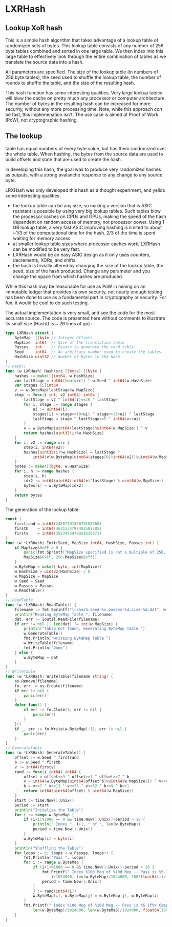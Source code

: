 # LXRHash
Lookup XoR hash
---------
This is a simple hash algorithm that takes advantage of a lookup table of randomized sets of bytes.  This lookup table 
consists of any number of 256 byte tables combined and sorted in one large table.  We then index into this large 
table to effectively look through the entire combination of tables as we translate the source data into a hash.

All parameters are specified.  The size of the lookup table (in numbers of 256 byte tables), the seed used to shuffle
the lookup table, the number of rounds to shuffle the table, and the size of the resulting hash.

This hash function has some interesting qualities.  Very large lookup tables will blow the cache on pretty much any 
processor or computer architecture. The number of bytes in the resulting hash can be increased for more security, without any more processing time.  Note, while this approach *can* be fast, this implemenation isn't.  The use case is aimed at Proof of Work (PoW), not cryptographic hashing.
  
The lookup 
-------
table has equal numbers of every byte value, but has them randomized over the whole table.  When hashing, the bytes from 
the source data are used to build offsets and state that are used to create the hash.

In developing this hash, the goal was to produce very randomized hashes as outputs, with a strong avalanche response to 
any change to any source byte.

LRXHash was only developed this hash as a thought experiment, and yeilds some interesting qualities.

* the lookup table can be any size, so making a version that is ASIC resistant is possible by using very big lookup tables.  Such tables blow the processor caches on CPUs and GPUs, making the speed of the hash dependent on random access of memory, not processor power.  Using 1 GB lookup table, a very fast ASIC improving hashing is limited to about ~1/3 of the computational time for the hash.  2/3 of the time is spent waiting for memory access.  
* at smaller lookup table sizes where processor caches work, LXRHash can be modified to be very fast.
* LXRHash would be an easy ASIC design as it only uses counters, decrements, XORs, and shifts. 
* the hash is trivially altered by changing the size of the lookup table, the seed, size of the hash produced. Change any parameter and you change the space from which hashes are produced.

While this hash may be reasonable for use as PoW in mining on an immutable ledger that provides its own security, 
not nearly enough testing has been done to use as a fundamental part in cryptography or security.  For fun, it 
would be cool to do such testing.

The actual implementation is very small, and see the code for the most accurate source. The code is presented here without comments to illustrate its small size (Hash() is ~ 26 lines of go) :
```go
type LXRHash struct {
	ByteMap  []byte // Integer Offsets
	MapSize  int64  // Size of the translation table
	Passes   int    // Passes to generate the rand table
	Seed     int64  // An arbitrary number used to create the tables.
	HashSize uint32 // Number of bytes in the hash
}
// Hash()
func (w LXRHash) Hash(src []byte) []byte {
	hashes := make([]int64, w.HashSize)
	var lastStage = int64(len(src)) ^ w.Seed ^ int64(w.HashSize)
	var stages [5]int64
	v := w.ByteMap[lastStage%w.MapSize]
	step := func(i int, v2 int64) int64 {
		lastStage = v2 ^ int64(i)<<16 ^ lastStage
		for i, stage := range stages {
			ui := uint64(i)
			stages[i] = stage<<(8+ui) ^ stage>>(1+ui) ^ lastStage
			lastStage = stage ^ lastStage<<5 ^ int64(v<<ui)
		}
		v = w.ByteMap[uint64(lastStage)%uint64(w.MapSize)] ^ v
		return hashes[uint32(i)%w.HashSize]
	}
	for i, v2 := range src {
		step(i, int64(v2))
		hashes[uint32(i)%w.HashSize] = lastStage ^
			int64(v^w.ByteMap[uint64(stages[0]+int64(v2))%uint64(w.MapSize)])
	}
	bytes := make([]byte, w.HashSize)
	for i, h := range hashes {
		step(i, h)
		idx2 := int64(uint64(int64(v)^lastStage) % uint64(w.MapSize))
		bytes[i] = w.ByteMap[idx2]
	}
	return bytes
}

```

The generation of the lookup table:
```go
const (
	firstrand = int64(2458719153079158768)
	firstb    = int64(4631534797403582785)
	firstv    = int64(3523455478921636871)
)
func (w *LXRHash) Init(Seed, MapSize int64, HashSize, Passes int) {
	if MapSize&0xFF > 0 {
		panic(fmt.Sprintf("MapSize specified is not a multiple of 256, off by %d... Add %d to fix", 
		MapSize&0xFF, 256-MapSize&0xff))
	}
	w.ByteMap = make([]byte, int(MapSize))
	w.HashSize = uint32(HashSize) / 8
	w.MapSize = MapSize
	w.Seed = Seed
	w.Passes = Passes
	w.ReadTable()
}
// ReadTable
func (w *LXRHash) ReadTable() {
	filename := fmt.Sprintf("lrxhash.seed-%x.passes-%d.size-%d.dat", w.Seed, w.Passes, w.MapSize)
	println("Reading ByteMap Table ", filename)
	dat, err := ioutil.ReadFile(filename)
	if err != nil || len(dat) != int(w.MapSize) {
		println("Table not found, Generating ByteMap Table ")
		w.GenerateTable()
		fmt.Println("writeing ByteMap Table ")
		w.WriteTable(filename)
		fmt.Println("Done")
	} else {
		w.ByteMap = dat
	}
}
// WriteTable
func (w *LXRHash) WriteTable(filename string) {
	os.Remove(filename)
	fo, err := os.Create(filename)
	if err != nil {
		panic(err)
	}
	defer func() {
		if err := fo.Close(); err != nil {
			panic(err)
		}
	}()
	if _, err := fo.Write(w.ByteMap[:]); err != nil {
		panic(err)
	}
}
// GenerateTable
func (w *LXRHash) GenerateTable() {
	offset := w.Seed ^ firstrand
	b := w.Seed ^ firstb
	v := int64(firstv)
	rand := func(i int64) int64 {
		offset = offset<<9 ^ offset>>1 ^ offset>>7 ^ b
		v = int64(w.ByteMap[uint64(offset^b)%uint64(w.MapSize)]) ^ v<<8 ^ v>>1
		b = v<<7 ^ v<<13 ^ v<<33 ^ v<<52 ^ b<<9 ^ b>>1
		return int64(uint64(offset) % uint64(w.MapSize))
	}
	start := time.Now().Unix()
	period := start
	println("Initalize the Table")
	for i := range w.ByteMap {
		if (i+1)%1000 == 0 && time.Now().Unix()-period > 10 {
			println(" Index ", i+1, " of ", len(w.ByteMap))
			period = time.Now().Unix()
		}
		w.ByteMap[i] = byte(i)
	}
	println("Shuffling the Table")
	for loops := 0; loops < w.Passes; loops++ {
		fmt.Println("Pass ", loops)
		for i := range w.ByteMap {
			if (i+1)%1000 == 0 && time.Now().Unix()-period > 10 {
				fmt.Printf(" Index %10d Meg of %10d Meg -- Pass is %5.1f%% Complete\n", 
				    i/1024000, len(w.ByteMap)/1024000, 100*float64(i)/float64(len(w.ByteMap)))
				period = time.Now().Unix()
			}
			j := rand(int64(i))
			w.ByteMap[i], w.ByteMap[j] = w.ByteMap[j], w.ByteMap[i]
		}
		fmt.Printf(" Index %10d Meg of %10d Meg -- Pass is %5.1f%% Complete\n", 
		    len(w.ByteMap)/1024000, len(w.ByteMap)/1024000, float64(100))
	}
}

```
